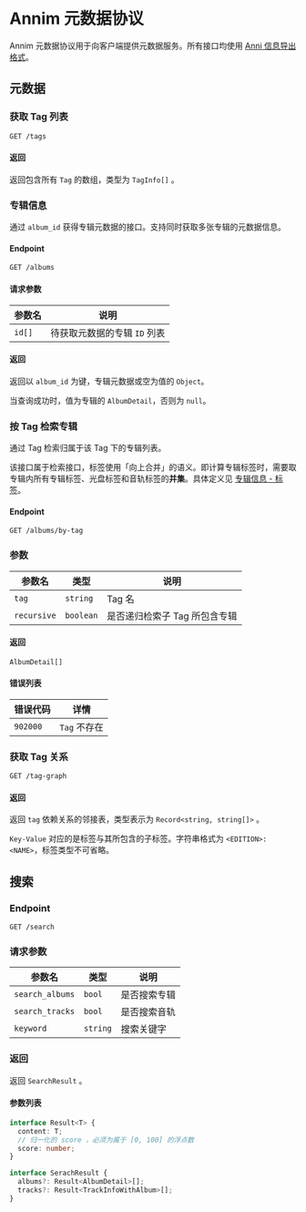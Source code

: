 # Annim 元数据协议

Annim 元数据协议用于向客户端提供元数据服务。所有接口均使用 [Anni 信息导出格式](../06.anniv/07.export-format.md)。

## 元数据

### 获取 Tag 列表

`GET /tags`

#### 返回

返回包含所有 `Tag` 的数组，类型为 `TagInfo[]` 。

### 专辑信息

通过 `album_id` 获得专辑元数据的接口。支持同时获取多张专辑的元数据信息。

#### Endpoint

`GET /albums`

#### 请求参数

| 参数名 | 说明                         |
| ------ | ---------------------------- |
| `id[]` | 待获取元数据的专辑 `ID` 列表 |

#### 返回

返回以 `album_id` 为键，专辑元数据或空为值的 `Object`。

当查询成功时，值为专辑的 `AlbumDetail`，否则为 `null`。

### 按 Tag 检索专辑

通过 Tag 检索归属于该 Tag 下的专辑列表。

该接口属于检索接口，标签使用「向上合并」的语义。即计算专辑标签时，需要取专辑内所有专辑标签、光盘标签和音轨标签的**并集**。具体定义见 [专辑信息 - 标签](../02.metadata-repository/02.album-information.md#标签)。

#### Endpoint

`GET /albums/by-tag`

### 参数

| 参数名      | 类型      | 说明                          |
| ----------- | --------- | ----------------------------- |
| `tag`       | `string`  | Tag 名                        |
| `recursive` | `boolean` | 是否递归检索子 Tag 所包含专辑 |

#### 返回

`AlbumDetail[]`

#### 错误列表

| 错误代码 | 详情         |
| -------- | ------------ |
| `902000` | `Tag` 不存在 |

### 获取 Tag 关系

`GET /tag-graph`

#### 返回

返回 `tag` 依赖关系的邻接表，类型表示为 `Record<string, string[]>` 。

`Key-Value` 对应的是标签与其所包含的子标签。字符串格式为 `<EDITION>:<NAME>`，标签类型不可省略。

## 搜索

### Endpoint

`GET /search`

### 请求参数

| 参数名          | 类型     | 说明         |
| --------------- | -------- | ------------ |
| `search_albums` | `bool`   | 是否搜索专辑 |
| `search_tracks` | `bool`   | 是否搜索音轨 |
| `keyword`       | `string` | 搜索关键字   |

### 返回

返回 `SearchResult` 。

#### 参数列表

```ts
interface Result<T> {
  content: T;
  // 归一化的 score ，必须为属于 [0, 100] 的浮点数
  score: number;
}

interface SerachResult {
  albums?: Result<AlbumDetail>[];
  tracks?: Result<TrackInfoWithAlbum>[];
}
```
